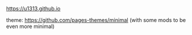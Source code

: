 https://u1313.github.io

theme: https://github.com/pages-themes/minimal (with some mods to be even more minimal)
